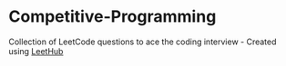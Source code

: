 # Competitive-Programming
Collection of LeetCode questions to ace the coding interview - Created using [LeetHub](https://github.com/QasimWani/LeetHub)
